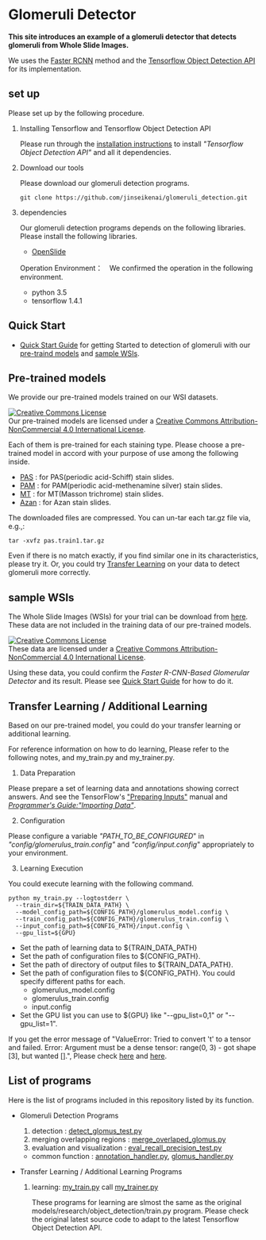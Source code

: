 # Glomeruli Detector
**This site introduces an example of a glomeruli detector that detects glomeruli from Whole Slide Images.**

We uses the [Faster RCNN](https://arxiv.org/abs/1506.01497) method and the [Tensorflow Object Detection API](https://github.com/tensorflow/models/tree/master/research/object_detection) for its implementation.

## set up

Please set up by the following procedure.

1. Installing Tensorflow and Tensorflow Object Detection API

    Please run through the [installation instructions](https://github.com/tensorflow/models/blob/master/research/object_detection/g3doc/installation.md) to install *"Tensorflow Object Detection API"* and all it dependencies.

2. Download our tools

    Please download our glomeruli detection programs.

    ```
    git clone https://github.com/jinseikenai/glomeruli_detection.git
    ```

1. dependencies

    Our glomeruli detection programs depends on the following libraries. Please install the following libraries.

    * [OpenSlide](https://openslide.org/)

    Operation Environment：　We confirmed the operation in the following environment.

    * python 3.5
    * tensorflow 1.4.1


## Quick Start

  * [Quick Start Guide](https://github.com/jinseikenai/glomeruli_detection/blob/master/detecting_glomeruli.md) for getting Started to detection of glomeruli with our [pre-traind models](#pre-trained_models) and [sample WSIs](#sample_wsi).

## <a name=pre-trained_models>Pre-trained models</a>

  We provide our pre-trained models trained on our WSI datasets.
  
  <a rel="license" href="http://creativecommons.org/licenses/by-nc/4.0/"><img alt="Creative Commons License" style="border-width:0" src="https://i.creativecommons.org/l/by-nc/4.0/88x31.png" /></a><br />Our pre-trained models are licensed under a <a rel="license" href="http://creativecommons.org/licenses/by-nc/4.0/">Creative Commons Attribution-NonCommercial 4.0 International License</a>.
  
  Each of them is pre-trained for each staining type.
  Please choose a pre-trained model in accord with your purpose of use among the following inside.
  
  * [PAS](http://www.m.u-tokyo.ac.jp/medinfo/download/jinai/faster_rcnn/trained_models/pas_train1.tar.gz) : for PAS(periodic acid-Schiff) stain slides.
  * [PAM](http://www.m.u-tokyo.ac.jp/medinfo/download/jinai/faster_rcnn/trained_models/pam_train1.tar.gz) : for PAM(periodic acid-methenamine silver) stain slides. 
  * [MT](http://www.m.u-tokyo.ac.jp/medinfo/download/jinai/faster_rcnn/trained_models/mt_train1.tar.gz) :  for MT(Masson trichrome) stain slides.
  * [Azan](http://www.m.u-tokyo.ac.jp/medinfo/download/jinai/faster_rcnn/trained_models/azan_train1.tar.gz) : for Azan stain slides.

  The downloaded files are compressed.
  You can un-tar each tar.gz file via, e.g.,:

  ```
  tar -xvfz pas.train1.tar.gz
  ```

  Even if there is no match exactly, if you find similar one in its characteristics, please try it.
  Or, you could try [Transfer Learning](#learning) on your data to detect glomeruli more correctly.

## <a name=sample_wsi>sample WSIs</a>

  The Whole Slide Images (WSIs) for your trial can be download from [here](http://www.m.u-tokyo.ac.jp/medinfo/download/jinai/faster_rcnn/test_data.tar.gz).
  These data are not included in the training data of our pre-trained models.

  <a rel="license" href="http://creativecommons.org/licenses/by-nc/4.0/"><img alt="Creative Commons License" style="border-width:0" src="https://i.creativecommons.org/l/by-nc/4.0/88x31.png" /></a><br />These data are licensed under a <a rel="license" href="http://creativecommons.org/licenses/by-nc/4.0/">Creative Commons Attribution-NonCommercial 4.0 International License</a>.

  Using these data, you could confirm the *Faster R-CNN-Based Glomerular Detector* and its result.
  Please see [Quick Start Guide](https://github.com/jinseikenai/glomeruli_detection/blob/master/detecting_glomeruli.md) for how to do it.

## <a name='learning'>Transfer Learning / Additional Learning</a>

  Based on our pre-trained model, you could do your transfer learning or additional learning.

  For reference information on how to do learning, Please refer to the following notes, and my_train.py and my_trainer.py.

1. Data Preparation

  Please prepare a set of learning data and annotations showing correct answers.
  And see the TensorFlow's ["Preparing Inputs"](https://github.com/tensorflow/models/blob/master/research/object_detection/g3doc/using_your_own_dataset.md) manual and [*Programmer's Guide:"Importing Data"*](https://www.tensorflow.org/programmers_guide/datasets).


2. Configuration

  Please configure a variable *"PATH_TO_BE_CONFIGURED*" in *"config/glomerulus_train.config"* and *"config/input.config*" appropriately to your environment.


3. Learning Execution

  You could execute learning with the following command.

  ```
  python my_train.py --logtostderr \
    --train_dir=${TRAIN_DATA_PATH} \
    --model_config_path=${CONFIG_PATH}/glomerulus_model.config \
    --train_config_path=${CONFIG_PATH}/glomerulus_train.config \
    --input_config_path=${CONFIG_PATH}/input.config \
    --gpu_list=${GPU}
  ```

  * Set the path of learning data to ${TRAIN_DATA_PATH}
  * Set the path of configuration files to ${CONFIG_PATH}.
  * Set the path of directory of output files to ${TRAIN_DATA_PATH}.
  * Set the path of configuration files to ${CONFIG_PATH}. You could specify different paths for each.
    * glomerulus_model.config
    * glomerulus_train.config
    * input.config
  * Set the GPU list you can use to ${GPU} like "--gpu_list=0,1" or "--gpu_list=1".
  
  If you get the error message of "ValueError: Tried to convert 't' to a tensor and failed. Error: Argument must be a dense tensor: range(0, 3) - got shape [3], but wanted [].",
  Please check [here](https://github.com/tensorflow/models/issues/3752) and [here](https://github.com/tensorflow/models/issues/3705#issuecomment-375563179).

## List of programs

  Here is the list of programs included in this repository listed by its function.  

* Glomeruli Detection Programs
  1. detection : [detect_glomus_test.py](https://github.com/jinseikenai/glomeruli_detection/blob/master/detect_glomus_test.py)
  2. merging overlapping regions : [merge_overlaped_glomus.py](https://github.com/jinseikenai/glomeruli_detection/blob/master/merge_overlaped_glomus.py)
  3. evaluation and visualization : [eval_recall_precision_test.py](https://github.com/jinseikenai/glomeruli_detection/blob/master/eval_recall_precision_test.py)
  * common function : [annotation_handler.py](https://github.com/jinseikenai/glomeruli_detection/blob/master/annotation_handler.py), [glomus_handler.py](https://github.com/jinseikenai/glomeruli_detection/blob/master/glomus_handler.py)

* Transfer Learning / Additional Learning Programs
  1. learning: [my_train.py](https://github.com/jinseikenai/glomeruli_detection/blob/master/my_train.py) call [my_trainer.py](https://github.com/jinseikenai/glomeruli_detection/blob/master/my_trainer.py)
      
      These programs for learning are slmost the same as the original models/research/object_detection/train.py program.
      Please check the original latest source code to adapt to the latest Tensorflow Object Detection API.

